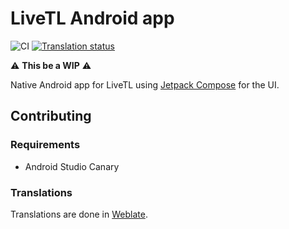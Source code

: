 # LiveTL Android app

![CI](https://github.com/LiveTL/android/workflows/CI/badge.svg?event=push) [![Translation status](https://hosted.weblate.org/widgets/livetl/-/android/svg-badge.svg)](https://hosted.weblate.org/engage/livetl/)

⚠️ **This be a WIP** ⚠️

Native Android app for LiveTL using [Jetpack Compose](https://developer.android.com/jetpack/compose) for the UI.


## Contributing

### Requirements
- Android Studio Canary

### Translations
Translations are done in [Weblate](https://hosted.weblate.org/projects/livetl/android/).